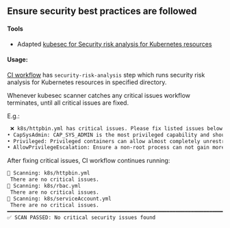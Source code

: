## Ensure security best practices are followed

#### Tools
- Adapted [kubesec for Security risk analysis for Kubernetes resources](https://kubesec.io/#security-risk-analysis-for-kubernetes-resources)

#### Usage:
[CI workflow](../../.github/workflows/ci.yml) has `security-risk-analysis` step which runs security risk analysis for Kubernetes resources in specified directory.

Whenever kubesec scanner catches any critical issues workflow terminates, until all critical issues are fixed.

E.g.:
```sh
 ❌ k8s/httpbin.yml has critical issues. Please fix listed issues below.
• CapSysAdmin: CAP_SYS_ADMIN is the most privileged capability and should always be avoided (Points: -30)
• Privileged: Privileged containers can allow almost completely unrestricted host access (Points: -30)
• AllowPrivilegeEscalation: Ensure a non-root process can not gain more privileges (Points: -7)
```

After fixing critical issues, CI workflow continues running:
```sh
📄 Scanning: k8s/httpbin.yml
 There are no critical issues.
📄 Scanning: k8s/rbac.yml
 There are no critical issues.
📄 Scanning: k8s/serviceAccount.yml
 There are no critical issues.
━━━━━━━━━━━━━━━━━━━━━━━━━━━━━━━━━━━━━━━━━━━━━━━━━━━━━━━━━━━━━━━━━━━━━━━━
✅ SCAN PASSED: No critical security issues found
```
